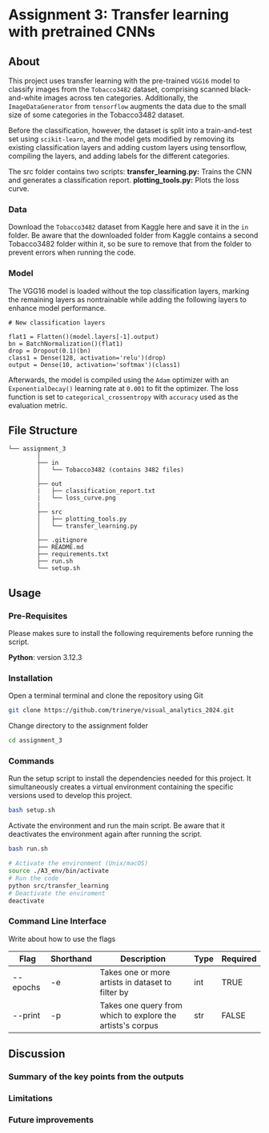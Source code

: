 # Assignment 3: Transfer learning with pretrained CNNs

## About

This project uses transfer learning with the pre-trained ``VGG16`` model to classify images from the ``Tobacco3482`` dataset, comprising scanned black-and-white images across ten categories. Additionally, the ``ImageDataGenerator`` from ``tensorflow`` augments the data due to the small size of some categories in the Tobacco3482 dataset.

Before the classification, however, the dataset is split into a train-and-test set using ``scikit-learn``, and the model gets modified by removing its existing classification layers and adding custom layers using tensorflow, compiling the layers, and adding labels for the different categories.  

The src folder contains two scripts:
**transfer_learning.py:** Trains the CNN and generates a classification report.
**plotting_tools.py:** Plots the loss curve.


### Data

Download the ``Tobacco3482`` dataset from Kaggle here and save it in the ``in`` folder. Be aware that the downloaded folder from Kaggle contains a second Tobacco3482 folder within it, so be sure to remove that from the folder to prevent errors when running the code. 

### Model

The VGG16 model is loaded without the top classification layers, marking the remaining layers as nontrainable while adding the following layers to enhance model performance. 

```
# New classification layers

flat1 = Flatten()(model.layers[-1].output)
bn = BatchNormalization()(flat1)
drop = Dropout(0.1)(bn)
class1 = Dense(128, activation='relu')(drop)
output = Dense(10, activation='softmax')(class1)
```
Afterwards, the model is compiled using the ``Adam`` optimizer with an ``ExponentialDecay()`` learning rate at ``0.001`` to fit the optimizer. The loss function is set to ``categorical_crossentropy`` with ``accuracy`` used as the evaluation metric.

##  File Structure

```
└── assignment_3
        |
        ├── in
        │   └── Tobacco3482 (contains 3482 files)
        │      
        ├── out
        |   ├── classification_report.txt
        |   └── loss_curve.png
        |
        ├── src
        │   ├── plotting_tools.py
        │   └── transfer_learning.py
        │     
        ├── .gitignore
        ├── README.md
        ├── requirements.txt
        ├── run.sh
        └── setup.sh
```
## Usage

### Pre-Requisites

Please makes sure to install the following requirements before running the script.

**Python**: version 3.12.3

### Installation

 Open a terminal terminal and clone the repository using Git 
```sh
git clone https://github.com/trinerye/visual_analytics_2024.git
```

Change directory to the assignment folder 
```sh
cd assignment_3
```

### Commands

Run the setup script to install the dependencies needed for this project. It simultaneously creates a virtual environment containing the specific versions used to develop this project. 
```sh
bash setup.sh
```

Activate the environment and run the main script. Be aware that it deactivates the environment again after running the  script.
```sh
bash run.sh
```
```sh
# Activate the environment (Unix/macOS)
source ./A3_env/bin/activate
# Run the code
python src/transfer_learning
# Deactivate the enviroment
deactivate
```

### Command Line Interface  

Write about how to use the flags

|Flag     |Shorthand|Description                                               |Type|Required|
|---------|---------|----------------------------------------------------------|----|--------|
|--epochs |-e       |Takes one or more artists in dataset to filter by         |int |TRUE    |
|--print  |-p       |Takes one query from which to explore the artists's corpus|str |FALSE   |

## Discussion 

### Summary of the key points from the outputs 

### Limitations

### Future improvements 



